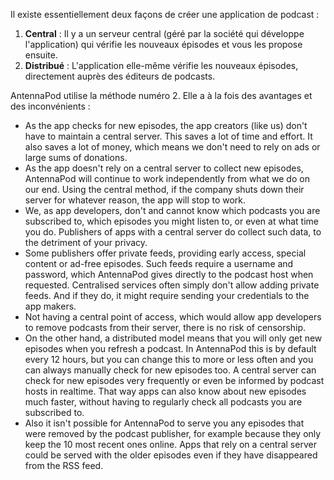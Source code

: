Il existe essentiellement deux façons de créer une application de podcast :

1. **Central** : Il y a un serveur central (géré par la société qui développe
l'application) qui vérifie les nouveaux épisodes et vous les propose ensuite.
1. **Distribué** : L'application elle-même vérifie les nouveaux épisodes,
directement auprès des éditeurs de podcasts.

AntennaPod utilise la méthode numéro 2. Elle a à la fois des avantages et des
inconvénients :

- As the app checks for new episodes, the app creators (like us) don't have to
maintain a central server. This saves a lot of time and effort. It also saves a
lot of money, which means we don't need to rely on ads or large sums of
donations.
- As the app doesn't rely on a central server to collect new episodes,
AntennaPod will continue to work independently from what we do on our end. Using
the central method, if the company shuts down their server for whatever reason,
the app will stop to work.
- We, as app developers, don't and cannot know which podcasts you are subscribed
to, which episodes you might listen to, or even at what time you do. Publishers
of apps with a central server do collect such data, to the detriment of your
privacy.
- Some publishers offer private feeds, providing early access, special content
or ad-free episodes. Such feeds require a username and password, which
AntennaPod gives directly to the podcast host when requested. Centralised
services often simply don't allow adding private feeds. And if they do, it might
require sending your credentials to the app makers.
- Not having a central point of access, which would allow app developers to
remove podcasts from their server, there is no risk of censorship.
- On the other hand, a distributed model means that you will only get new
episodes when you refresh a podcast. In AntennaPod this is by default every 12
hours, but you can change this to more or less often and you can always manually
check for new episodes too. A central server can check for new episodes very
frequently or even be informed by podcast hosts in realtime. That way apps can
also know about new episodes much faster, without having to regularly check all
podcasts you are subscribed to.
- Also it isn't possible for AntennaPod to serve you any episodes that were
removed by the podcast publisher, for example because they only keep the 10 most
recent ones online. Apps that rely on a central server could be served with the
older episodes even if they have disappeared from the RSS feed.
